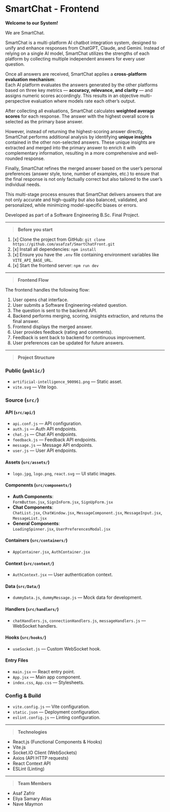 # SmartChat - Frontend

**Welcome to our System!**

We are SmartChat.

SmartChat is a multi-platform AI chatbot integration system, designed to unify and enhance responses from ChatGPT, Claude, and Gemini. Instead of relying on a single AI model, SmartChat utilizes the strengths of each platform by collecting multiple independent answers for every user question.

Once all answers are received, SmartChat applies a **cross-platform evaluation mechanism**:  
Each AI platform evaluates the answers generated by the other platforms based on three key metrics — **accuracy, relevance, and clarity** — and assigns numeric scores accordingly. This results in an objective multi-perspective evaluation where models rate each other’s output.

After collecting all evaluations, SmartChat calculates **weighted average scores** for each response. The answer with the highest overall score is selected as the primary base answer.

However, instead of returning the highest-scoring answer directly, SmartChat performs additional analysis by identifying **unique insights** contained in the other non-selected answers. These unique insights are extracted and merged into the primary answer to enrich it with complementary information, resulting in a more comprehensive and well-rounded response.

Finally, SmartChat refines the merged answer based on the user’s personal preferences (answer style, tone, number of examples, etc.) to ensure that the final response is not only factually correct but also tailored to the user’s individual needs.

This multi-stage process ensures that SmartChat delivers answers that are not only accurate and high-quality but also balanced, validated, and personalized, while minimizing model-specific biases or errors.

Developed as part of a Software Engineering B.Sc. Final Project.

---

> **Before you start**

1. [x] Clone the project from GitHub: `git clone https://github.com/asafzaf/SmartChatFront.git`
2. [x] Install all dependencies: `npm install`
3. [x] Ensure you have the `.env` file containing environment variables like `VITE_API_BASE_URL`.
4. [x] Start the frontend server: `npm run dev`

---

> **Frontend Flow**

The frontend handles the following flow:

1. User opens chat interface.
2. User submits a Software Engineering-related question.
3. The question is sent to the backend API.
4. Backend performs merging, scoring, insights extraction, and returns the final answer.
5. Frontend displays the merged answer.
6. User provides feedback (rating and comments).
7. Feedback is sent back to backend for continuous improvement.
8. User preferences can be updated for future answers.

---

> **Project Structure**

### Public (`public/`)

- `artificial-intelligence_900961.png` — Static asset.
- `vite.svg` — Vite logo.

### Source (`src/`)

#### API (`src/api/`)

- `api.conf.js` — API configuration.
- `auth.js` — Auth API endpoints.
- `chat.js` — Chat API endpoints.
- `feedback.js` — Feedback API endpoints.
- `message.js` — Message API endpoints.
- `user.js` — User API endpoints.

#### Assets (`src/assets/`)

- `logo.jpg`, `logo.png`, `react.svg` — UI static images.

#### Components (`src/components/`)

- **Auth Components**:  
  `FormButton.jsx`, `SignInForm.jsx`, `SignUpForm.jsx`
- **Chat Components**:  
  `ChatList.jsx`, `ChatWindow.jsx`, `MessageComponent.jsx`, `MessageInput.jsx`, `MessageList.jsx`
- **General Components**:  
  `LoadingSpinner.jsx`, `UserPreferencesModal.jsx`

#### Containers (`src/containers/`)

- `AppContainer.jsx`, `AuthContainer.jsx`

#### Context (`src/context/`)

- `AuthContext.jsx` — User authentication context.

#### Data (`src/Data/`)

- `dummyData.js`, `dummyMessage.js` — Mock data for development.

#### Handlers (`src/handlers/`)

- `chatHandlers.js`, `connectionHandlers.js`, `messageHandlers.js` — WebSocket handlers.

#### Hooks (`src/hooks/`)

- `useSocket.js` — Custom WebSocket hook.

#### Entry Files

- `main.jsx` — React entry point.
- `App.jsx` — Main app component.
- `index.css`, `App.css` — Stylesheets.

### Config & Build

- `vite.config.js` — Vite configuration.
- `static.json` — Deployment configuration.
- `eslint.config.js` — Linting configuration.

---

> **Technologies**

- React.js (Functional Components & Hooks)
- Vite.js
- Socket.IO Client (WebSockets)
- Axios (API HTTP requests)
- React Context API
- ESLint (Linting)

--- 

> **Team Members**

- Asaf Zafrir
- Eliya Samary Atias
- Nave Maymon